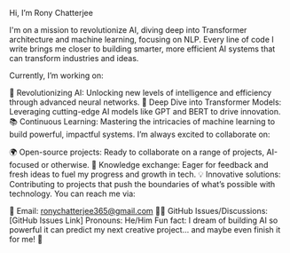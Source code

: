 Hi, I’m Rony Chatterjee

I'm on a mission to revolutionize AI, diving deep into Transformer architecture and machine learning, focusing on NLP. Every line of code I write brings me closer to building smarter, more efficient AI systems that can transform industries and ideas.

Currently, I’m working on:

🚀 Revolutionizing AI: Unlocking new levels of intelligence and efficiency through advanced neural networks.
🤖 Deep Dive into Transformer Models: Leveraging cutting-edge AI models like GPT and BERT to drive innovation.
📚 Continuous Learning: Mastering the intricacies of machine learning to build powerful, impactful systems.
I’m always excited to collaborate on:

🌍 Open-source projects: Ready to collaborate on a range of projects, AI-focused or otherwise.
🧠 Knowledge exchange: Eager for feedback and fresh ideas to fuel my progress and growth in tech.
💡 Innovative solutions: Contributing to projects that push the boundaries of what’s possible with technology.
You can reach me via:

📧 Email: ronychatterjee365@gmail.com
🧑‍💻 GitHub Issues/Discussions: [GitHub Issues Link]
Pronouns: He/Him
Fun fact: I dream of building AI so powerful it can predict my next creative project... and maybe even finish it for me! 🚀

